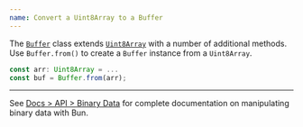 ```yaml
---
name: Convert a Uint8Array to a Buffer
---
```


The [`Buffer`](https://nodejs.org/api/buffer.html) class extends [`Uint8Array`](https://developer.mozilla.org/en-US/docs/Web/JavaScript/Reference/Global_Objects/Uint8Array) with a number of additional methods. Use `Buffer.from()` to create a `Buffer` instance from a `Uint8Array`.

```ts
const arr: Uint8Array = ...
const buf = Buffer.from(arr);
```

---

See [Docs > API > Binary Data](https://bun.com/docs/api/binary-data#conversion) for complete documentation on manipulating binary data with Bun.
